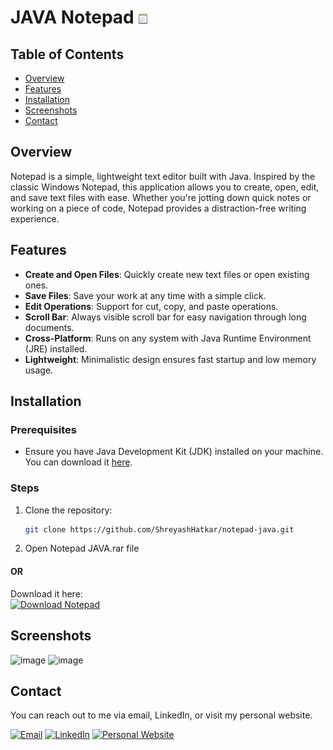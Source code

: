 # JAVA Notepad ![Notepad Icon](src/notepad.gif)


## Table of Contents
- [Overview](#overview)
- [Features](#features)
- [Installation](#installation)
- [Screenshots](#screenshots)
- [Contact](#contact)

## Overview
Notepad is a simple, lightweight text editor built with Java. Inspired by the classic Windows Notepad, this application allows you to create, open, edit, and save text files with ease. Whether you're jotting down quick notes or working on a piece of code, Notepad provides a distraction-free writing experience.

## Features
- **Create and Open Files**: Quickly create new text files or open existing ones.
- **Save Files**: Save your work at any time with a simple click.
- **Edit Operations**: Support for cut, copy, and paste operations.
- **Scroll Bar**: Always visible scroll bar for easy navigation through long documents.
- **Cross-Platform**: Runs on any system with Java Runtime Environment (JRE) installed.
- **Lightweight**: Minimalistic design ensures fast startup and low memory usage.

## Installation
### Prerequisites
- Ensure you have Java Development Kit (JDK) installed on your machine. You can download it [here](https://www.oracle.com/java/technologies/javase-downloads.html).

### Steps
1. Clone the repository:
   ```sh
   git clone https://github.com/ShreyashHatkar/notepad-java.git

2. Open Notepad JAVA.rar file
   
#### OR

Download it here: <br/>
[![Download Notepad](https://img.shields.io/badge/Download-Notepad-blue?style=for-the-badge&logo=github)](https://www.dropbox.com/scl/fi/y5ftf8hcor4guga8vxhxg/JAVA-Notepad-by-shreyash.exe?rlkey=xlw542ey6hf46sq484d7ylj6q&st=rg06fbv1&dl=0)

## Screenshots 
![image](https://github.com/ShreyashHatkar/JAVA-Notepad/assets/90668713/64728507-0f3f-49ae-8883-84672a251572)
![image](https://github.com/ShreyashHatkar/JAVA-Notepad/assets/90668713/3b796bd2-2d4f-4265-b065-5db1fa9d3993)


## Contact

You can reach out to me via email, LinkedIn, or visit my personal website.

[![Email](https://img.shields.io/badge/Email-%230077B5.svg?style=for-the-badge&logo=gmail&logoColor=white)](mailto:shreyash071003@gmail.com)
[![LinkedIn](https://img.shields.io/badge/LinkedIn-%230A66C2.svg?style=for-the-badge&logo=linkedin&logoColor=white)](https://www.linkedin.com/in/shreyash-hatkar-9510bb225/)
[![Personal Website](https://img.shields.io/badge/Website-%2312100E.svg?style=for-the-badge&logoColor=white)](https://shreyash101.netlify.app/)
